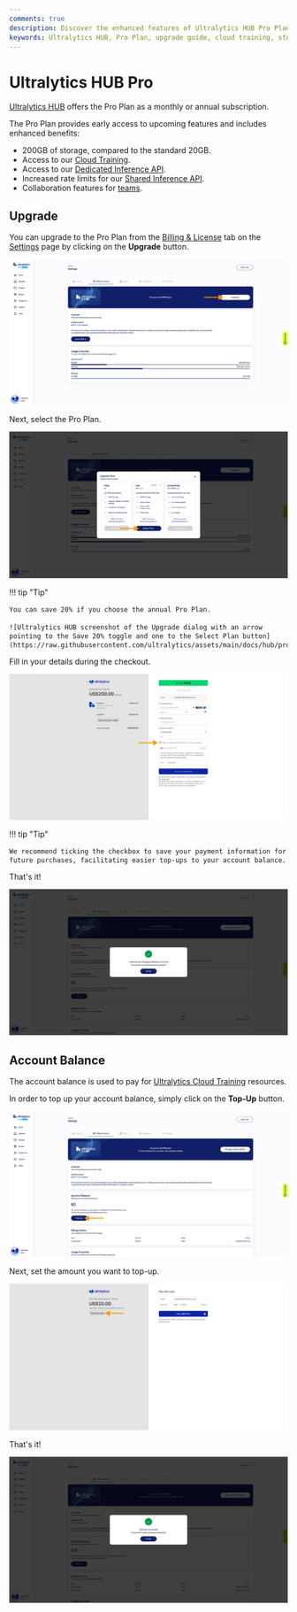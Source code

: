 ```yaml
---
comments: true
description: Discover the enhanced features of Ultralytics HUB Pro Plan including 200GB storage, cloud training, and more. Learn how to upgrade and manage your account balance.
keywords: Ultralytics HUB, Pro Plan, upgrade guide, cloud training, storage, inference API, team collaboration, account balance
---
```


# Ultralytics HUB Pro

[Ultralytics HUB](https://ultralytics.com/hub) offers the Pro Plan as a monthly or annual subscription.

The Pro Plan provides early access to upcoming features and includes enhanced benefits:

- 200GB of storage, compared to the standard 20GB.
- Access to our [Cloud Training](./cloud-training.md).
- Access to our [Dedicated Inference API](./inference-api.md#dedicated-inference-api).
- Increased rate limits for our [Shared Inference API](./inference-api.md#shared-inference-api).
- Collaboration features for [teams](./teams.md).

## Upgrade

You can upgrade to the Pro Plan from the [Billing & License](https://hub.ultralytics.com/settings?tab=billing) tab on the [Settings](https://hub.ultralytics.com/settings) page by clicking on the **Upgrade** button.

![Ultralytics HUB screenshot of the Settings page Billing & License tab with an arrow pointing to the Upgrade button](https://raw.githubusercontent.com/ultralytics/assets/main/docs/hub/pro/hub_pro_upgrade_1.jpg)

Next, select the Pro Plan.

![Ultralytics HUB screenshot of the Upgrade dialog with an arrow pointing to the Select Plan button](https://raw.githubusercontent.com/ultralytics/assets/main/docs/hub/pro/hub_pro_upgrade_2.jpg)

!!! tip "Tip"

    You can save 20% if you choose the annual Pro Plan.

    ![Ultralytics HUB screenshot of the Upgrade dialog with an arrow pointing to the Save 20% toggle and one to the Select Plan button](https://raw.githubusercontent.com/ultralytics/assets/main/docs/hub/pro/hub_pro_upgrade_3.jpg)

Fill in your details during the checkout.

![Ultralytics HUB screenshot of the Checkout with an arrow pointing to the checkbox for saving the payment information for future purchases](https://raw.githubusercontent.com/ultralytics/assets/main/docs/hub/pro/hub_pro_upgrade_4.jpg)

!!! tip "Tip"

    We recommend ticking the checkbox to save your payment information for future purchases, facilitating easier top-ups to your account balance.

That's it!

![Ultralytics HUB screenshot of the Payment Successful dialog](https://raw.githubusercontent.com/ultralytics/assets/main/docs/hub/pro/hub_pro_upgrade_5.jpg)

## Account Balance

The account balance is used to pay for [Ultralytics Cloud Training](./cloud-training.md) resources.

In order to top up your account balance, simply click on the **Top-Up** button.

![Ultralytics HUB screenshot of the Settings page Billing & License tab with an arrow pointing to the Top-Up button](https://raw.githubusercontent.com/ultralytics/assets/main/docs/hub/pro/hub_pro_account_balance_1.jpg)

Next, set the amount you want to top-up.

![Ultralytics HUB screenshot of the Checkout with an arrow pointing to the Change amount button](https://raw.githubusercontent.com/ultralytics/assets/main/docs/hub/pro/hub_pro_account_balance_2.jpg)

That's it!

![Ultralytics HUB screenshot of the Payment Successful dialog](https://raw.githubusercontent.com/ultralytics/assets/main/docs/hub/pro/hub_pro_account_balance_3.jpg)
